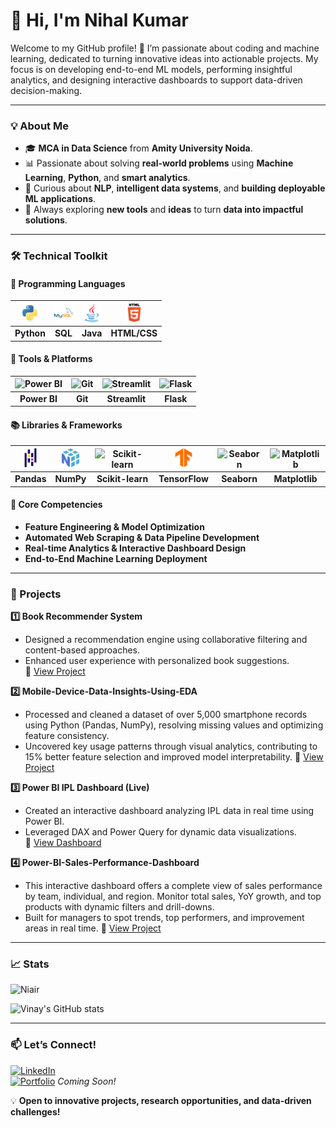 # 👋 Hi, I'm Nihal Kumar  

Welcome to my GitHub profile! 🚀 I’m passionate about coding and machine learning, dedicated to turning innovative ideas into actionable projects. My focus is on developing end-to-end ML models, performing insightful analytics, and designing interactive dashboards to support data-driven decision-making.

---

### 💡 **About Me**

- 🎓 **MCA in Data Science** from **Amity University Noida**.  
- 📊 Passionate about solving **real-world problems** using **Machine Learning**, **Python**, and **smart analytics**.  
- 🧠 Curious about **NLP**, **intelligent data systems**, and **building deployable ML applications**.  
- 🚀 Always exploring **new tools** and **ideas** to turn **data into impactful solutions**.  

---

### 🛠️ Technical Toolkit  

#### 🚀 **Programming Languages**  
<div align="center">  

| <img src="https://raw.githubusercontent.com/devicons/devicon/master/icons/python/python-original.svg" width="30" title="Python"/> | <img src="https://raw.githubusercontent.com/devicons/devicon/master/icons/mysql/mysql-original-wordmark.svg" width="30" title="SQL"/> | <img src="https://raw.githubusercontent.com/devicons/devicon/master/icons/java/java-original.svg" width="30" title="Java"/> | <img src="https://raw.githubusercontent.com/devicons/devicon/master/icons/html5/html5-original-wordmark.svg" width="30" title="HTML/CSS"/> |  
|:---:|:---:|:---:|:---:|  
| **Python** | **SQL** | **Java** | **HTML/CSS** |  

</div>  

#### 🧰 **Tools & Platforms**  
<div align="center">  

| <img src="https://img.icons8.com/color/48/000000/power-bi.png" width="30" title="Power BI"/> | <img src="https://www.vectorlogo.zone/logos/git-scm/git-scm-icon.svg" width="30" title="Git"/> | <img src="https://streamlit.io/images/brand/streamlit-logo-secondary-colormark-darktext.svg" width="70" title="Streamlit"/> | <img src="https://flask.palletsprojects.com/en/2.2.x/_images/flask-logo.png" width="60" title="Flask"/> |  
|:---:|:---:|:---:|:---:|  
| **Power BI** | **Git** | **Streamlit** | **Flask** |  

</div>  

#### 📚 **Libraries & Frameworks**  
<div align="center">  

| <img src="https://raw.githubusercontent.com/devicons/devicon/master/icons/pandas/pandas-original.svg" width="30" title="Pandas"/> | <img src="https://raw.githubusercontent.com/devicons/devicon/master/icons/numpy/numpy-original.svg" width="30" title="NumPy"/> | <img src="https://upload.wikimedia.org/wikipedia/commons/0/05/Scikit_learn_logo_small.svg" width="30" title="Scikit-learn"/> | <img src="https://raw.githubusercontent.com/devicons/devicon/master/icons/tensorflow/tensorflow-original.svg" width="30" title="TensorFlow"/> | <img src="https://seaborn.pydata.org/_images/logo-mark-lightbg.svg" width="30" title="Seaborn"/> | <img src="https://upload.wikimedia.org/wikipedia/commons/8/84/Matplotlib_icon.svg" width="30" title="Matplotlib"/> |  
|:---:|:---:|:---:|:---:|:---:|:---:|  
| **Pandas** | **NumPy** | **Scikit-learn** | **TensorFlow** | **Seaborn** | **Matplotlib** |  

</div>  

#### 🎯 **Core Competencies**  
- **Feature Engineering & Model Optimization**
- **Automated Web Scraping & Data Pipeline Development**
- **Real-time Analytics & Interactive Dashboard Design**
- **End-to-End Machine Learning Deployment**  

---

### 🚀 Projects

**1️⃣ Book Recommender System**  
- Designed a recommendation engine using collaborative filtering and content-based approaches.  
- Enhanced user experience with personalized book suggestions.  
🔗 [View Project](https://github.com/Niair/Book-Recommender-System/tree/main)

**2️⃣ Mobile-Device-Data-Insights-Using-EDA**  
- Processed and cleaned a dataset of over 5,000 smartphone records using Python (Pandas, NumPy), resolving missing values and optimizing feature consistency. 
- Uncovered key usage patterns through visual analytics, contributing to 15% better feature selection and improved model interpretability. 
🔗 [View Project](https://github.com/Niair/Mobile-Device-Data-Insights-Using-EDA)

**3️⃣ Power BI IPL Dashboard (Live)**  
- Created an interactive dashboard analyzing IPL data in real time using Power BI.  
- Leveraged DAX and Power Query for dynamic data visualizations.  
🔗 [View Dashboard](https://github.com/Niair/IPL-Live-Analysis-Project-using-APIs-Power-BI--/tree/main)

**4️⃣ Power-BI-Sales-Performance-Dashboard**  
- This interactive dashboard offers a complete view of sales performance by team, individual, and region. Monitor total sales, YoY growth, and top products with dynamic filters and drill-downs. 
- Built for managers to spot trends, top performers, and improvement areas in real time.
🔗 [View Project](https://github.com/Niair/Power-BI-Sales-Performance-Dashboard)

---

### 📈 Stats

<p align="left"> 
    <img src="https://komarev.com/ghpvc/?username=Niair&label=Profile%20views&color=0e75b6&style=flat" alt="Niair" /> 
</p>

![Vinay's GitHub stats](https://github-readme-stats.vercel.app/api?username=Niair&show_icons=true&theme=radical)

---

### 📫 Let’s Connect!

[![LinkedIn](https://img.shields.io/badge/LinkedIn-Connect-%230A66C2)](https://linkedin.com/in/yourprofile)  
[![Portfolio](https://img.shields.io/badge/Portfolio-Visit-%23FF4088)](https://yourportfolio.com) *Coming Soon!*

💡 **Open to innovative projects, research opportunities, and data-driven challenges!**
